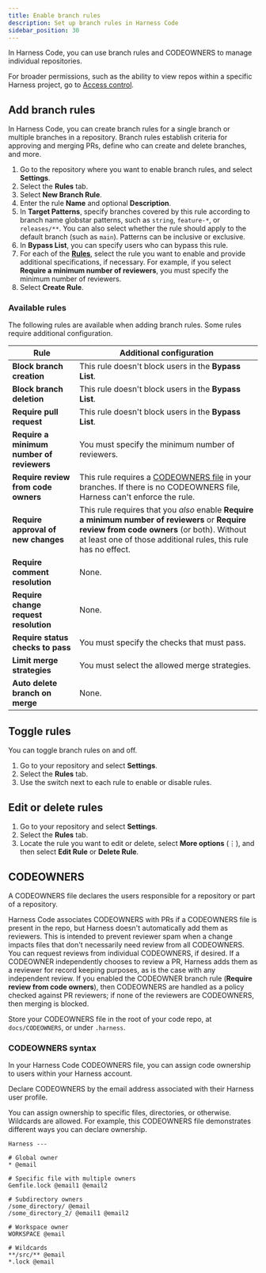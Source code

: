 ```yaml
---
title: Enable branch rules
description: Set up branch rules in Harness Code
sidebar_position: 30
---
```


In Harness Code, you can use branch rules and CODEOWNERS to manage individual repositories.

For broader permissions, such as the ability to view repos within a specific Harness project, go to [Access control](/docs/code-repository/get-started/overview.md#access-control).

## Add branch rules

In Harness Code, you can create branch rules for a single branch or multiple branches in a repository. Branch rules establish criteria for approving and merging PRs, define who can create and delete branches, and more.

1. Go to the repository where you want to enable branch rules, and select **Settings**.
2. Select the **Rules** tab.
3. Select **New Branch Rule**.
4. Enter the rule **Name** and optional **Description**.
5. In **Target Patterns**, specify branches covered by this rule according to branch name globstar patterns, such as `string`, `feature-*`, or `releases/**`. You can also select whether the rule should apply to the default branch (such as `main`). Patterns can be inclusive or exclusive.
6. In **Bypass List**, you can specify users who can bypass this rule.
7. For each of the [**Rules**](#available-rules), select the rule you want to enable and provide additional specifications, if necessary. For example, if you select **Require a minimum number of reviewers**, you must specify the minimum number of reviewers.
8. Select **Create Rule**.

### Available rules

The following rules are available when adding branch rules. Some rules require additional configuration.

| Rule | Additional configuration |
| ---- | ------------------------ |
| **Block branch creation** | This rule doesn't block users in the **Bypass List**. |
| **Block branch deletion** | This rule doesn't block users in the **Bypass List**. |
| **Require pull request** | This rule doesn't block users in the **Bypass List**. |
| **Require a minimum number of reviewers** | You must specify the minimum number of reviewers. |
| **Require review from code owners** | This rule requires a [CODEOWNERS file](#codeowners) in your branches. If there is no CODEOWNERS file, Harness can't enforce the rule. |
| **Require approval of new changes** | This rule requires that you *also* enable **Require a minimum number of reviewers** or **Require review from code owners** (or both). Without at least one of those additional rules, this rule has no effect. |
| **Require comment resolution** | None. |
| **Require change request resolution** | None. |
| **Require status checks to pass** | You must specify the checks that must pass. |
| **Limit merge strategies** | You must select the allowed merge strategies. |
| **Auto delete branch on merge** | None. |

## Toggle rules

You can toggle branch rules on and off.

1. Go to your repository and select **Settings**.
2. Select the **Rules** tab.
3. Use the switch next to each rule to enable or disable rules.

## Edit or delete rules

1. Go to your repository and select **Settings**.
2. Select the **Rules** tab.
3. Locate the rule you want to edit or delete, select **More options** (&vellip;), and then select **Edit Rule** or **Delete Rule**.

## CODEOWNERS

A CODEOWNERS file declares the users <!--and groups-->responsible for a repository or part of a repository.

Harness Code associates CODEOWNERS with PRs if a CODEOWNERS file is present in the repo, but Harness doesn't automatically add them as reviewers. This is intended to prevent reviewer spam when a change impacts files that don't necessarily need review from all CODEOWNERS. You can request reviews from individual CODEOWNERS, if desired. If a CODEOWNER independently chooses to review a PR, Harness adds them as a reviewer for record keeping purposes, as is the case with any independent review. If you enabled the CODEOWNER branch rule (**Require review from code owners**), then CODEOWNERS are handled as a policy checked against PR reviewers; if none of the reviewers are CODEOWNERS, then merging is blocked.

Store your CODEOWNERS file in the root of your code repo, at `docs/CODEOWNERS`, or under `.harness`.

### CODEOWNERS syntax

In your Harness Code CODEOWNERS file, you can assign code ownership to users <!--and user groups-->within your Harness account<!--, organizations, or projects:-->.

<!--
* Account: `@accountIdentifier/userOrGroupName`
* Organization: `@accountIdentifier/orgIdentifier/userOrGroupName`
* Project: `@accountIdentifier/orgIdentifier/projectIdentifier/userOrGroupName`

`accountIdentifier` is your Harness account ID, `orgIdentifier` is the Harness organization ID, and `projectIdentifier` is the Harness project ID.

You can get your account ID from any Harness URL, such as `https://app.harness.io/ng/#/account/ACCOUNT_ID/home/get-started`.

To quickly get both the org ID and project ID, create or edit a pipeline in the project where you want to assign code ownership, and then check the `projectIdentifier` and `orgIdentifier` in the YAML editor. For example:

```yaml
pipeline:
  name: sample_pipeline
  identifier: sample_pipeline
  projectIdentifier: my_cool_project
  orgIdentifier: my_cool_org
  tags: {}
```

You could then declare a CODEOWNER at the project level with `@accountID/my_cool_org/my_cool_project/userOrGroupName`.

You can get user and group names where you [manage user groups](https://developer.harness.io/docs/platform/role-based-access-control/add-user-groups) and [manage users](https://developer.harness.io/docs/platform/role-based-access-control/add-users).
-->

Declare CODEOWNERS by the email address associated with their Harness user profile.

You can assign ownership to specific files, directories, or otherwise. Wildcards are allowed. For example, this CODEOWNERS file demonstrates different ways you can declare ownership.

```
Harness ---

# Global owner
* @email

# Specific file with multiple owners
Gemfile.lock @email1 @email2

# Subdirectory owners
/some_directory/ @email
/some_directory_2/ @email1 @email2

# Workspace owner
WORKSPACE @email

# Wildcards
**/src/** @email
*.lock @email

```
